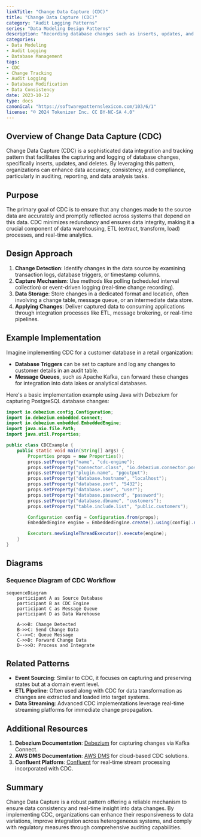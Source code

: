 ```yaml
---
linkTitle: "Change Data Capture (CDC)"
title: "Change Data Capture (CDC)"
category: "Audit Logging Patterns"
series: "Data Modeling Design Patterns"
description: "Recording database changes such as inserts, updates, and deletes, to track modifications over time effectively."
categories:
- Data Modeling
- Audit Logging
- Database Management
tags:
- CDC
- Change Tracking
- Audit Logging
- Database Modification
- Data Consistency
date: 2023-10-12
type: docs
canonical: "https://softwarepatternslexicon.com/103/6/1"
license: "© 2024 Tokenizer Inc. CC BY-NC-SA 4.0"
---
```


## Overview of Change Data Capture (CDC)

Change Data Capture (CDC) is a sophisticated data integration and tracking pattern that facilitates the capturing and logging of database changes, specifically inserts, updates, and deletes. By leveraging this pattern, organizations can enhance data accuracy, consistency, and compliance, particularly in auditing, reporting, and data analysis tasks.

## Purpose

The primary goal of CDC is to ensure that any changes made to the source data are accurately and promptly reflected across systems that depend on this data. CDC minimizes redundancy and ensures data integrity, making it a crucial component of data warehousing, ETL (extract, transform, load) processes, and real-time analytics.

## Design Approach

1. **Change Detection**: Identify changes in the data source by examining transaction logs, database triggers, or timestamp columns.
2. **Capture Mechanism**: Use methods like polling (scheduled interval collection) or event-driven logging (real-time change recording).
3. **Data Storage**: Store changes in a dedicated format and location, often involving a change table, message queue, or an intermediate data store.
4. **Applying Changes**: Deliver captured data to consuming applications through integration processes like ETL, message brokering, or real-time pipelines.

## Example Implementation

Imagine implementing CDC for a customer database in a retail organization:

- **Database Triggers** can be set to capture and log any changes to customer details in an audit table.
- **Message Queues**, such as Apache Kafka, can forward these changes for integration into data lakes or analytical databases.
  
Here's a basic implementation example using Java with Debezium for capturing PostgreSQL database changes:

```java
import io.debezium.config.Configuration;
import io.debezium.embedded.Connect;
import io.debezium.embedded.EmbeddedEngine;
import java.nio.file.Path;
import java.util.Properties;

public class CDCExample {
    public static void main(String[] args) {
        Properties props = new Properties();
        props.setProperty("name", "cdc-engine");
        props.setProperty("connector.class", "io.debezium.connector.postgresql.PostgresConnector");
        props.setProperty("plugin.name", "pgoutput");
        props.setProperty("database.hostname", "localhost");
        props.setProperty("database.port", "5432");
        props.setProperty("database.user", "user");
        props.setProperty("database.password", "password");
        props.setProperty("database.dbname", "customers");
        props.setProperty("table.include.list", "public.customers");

        Configuration config = Configuration.from(props);
        EmbeddedEngine engine = EmbeddedEngine.create().using(config).notifying(System.out::println).build();

        Executors.newSingleThreadExecutor().execute(engine);
    }
}
```

## Diagrams

### Sequence Diagram of CDC Workflow

```mermaid
sequenceDiagram
    participant A as Source Database
    participant B as CDC Engine
    participant C as Message Queue
    participant D as Data Warehouse

    A->>B: Change Detected
    B->>C: Send Change Data
    C-->>C: Queue Message
    C->>D: Forward Change Data
    D-->>D: Process and Integrate
```

## Related Patterns

- **Event Sourcing**: Similar to CDC, it focuses on capturing and preserving states but at a domain event level.
- **ETL Pipeline**: Often used along with CDC for data transformation as changes are extracted and loaded into target systems.
- **Data Streaming**: Advanced CDC implementations leverage real-time streaming platforms for immediate change propagation.

## Additional Resources

1. **Debezium Documentation**: [Debezium](https://debezium.io/) for capturing changes via Kafka Connect.
2. **AWS DMS Documentation**: [AWS DMS](https://aws.amazon.com/dms/) for cloud-based CDC solutions.
3. **Confluent Platform**: [Confluent](https://www.confluent.io/) for real-time stream processing incorporated with CDC.

## Summary

Change Data Capture is a robust pattern offering a reliable mechanism to ensure data consistency and real-time insight into data changes. By implementing CDC, organizations can enhance their responsiveness to data variations, improve integration across heterogeneous systems, and comply with regulatory measures through comprehensive auditing capabilities.
